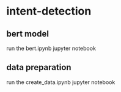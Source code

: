 # intent-detection


## bert model
run the bert.ipynb jupyter notebook

## data preparation
run the create_data.ipynb jupyter notebook